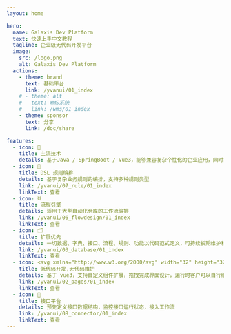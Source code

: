 ```yaml
---
layout: home

hero:
  name: Galaxis Dev Platform
  text: 快速上手中文教程
  tagline: 企业级无代码开发平台
  image:
    src: /logo.png
    alt: Galaxis Dev Platform
  actions:
    - theme: brand
      text: 基础平台
      link: /yvanui/01_index
    # - theme: alt
    #   text: WMS系统
    #   link: /wms/01_index
    - theme: sponsor
      text: 分享
      link: /doc/share

features:
  - icon: 🧬
    title: 主流技术
    details: 基于Java / SpringBoot / Vue3，能够兼容复杂个性化的企业应用，同时能够大大简化开发过程，让您的项目更加高效和准确
  - icon: 📐
    title: DSL 规则编排
    details: 基于复杂业务规则的编排，支持多种规则类型
    link: /yvanui/07_rule/01_index
    linkText: 查看
  - icon: ⛓
    title: 流程引擎
    details: 适用于大型自动化仓库的工作流编排
    link: /yvanui/06_flowdesign/01_index
    linkText: 查看 
  - icon: 🗂️
    title: 扩展优先
    details: 一切数据、字典、接口、流程、规则、功能以代码范式定义，可持续长期维护和扩展
    link: /yvanui/03_database/01_index
    linkText: 查看
  - icon: <svg xmlns="http://www.w3.org/2000/svg" width="32" height="32"><path fill="#41b883" d="M24.4 3.925H30l-14 24.15L2 3.925h10.71l3.29 5.6 3.22-5.6Z"/><path fill="#41b883" d="m2 3.925 14 24.15 14-24.15h-5.6L16 18.415 7.53 3.925Z"/><path fill="#35495e" d="M7.53 3.925 16 18.485l8.4-14.56h-5.18L16 9.525l-3.29-5.6Z"/></svg>
    title: 低代码开发,无代码维护
    details: 基于 vue3，支持自定义组件扩展，拖拽完成界面设计，运行时客户可以自行维护
    link: /yvanui/02_pages/01_index
    linkText: 查看 
  - icon: 🚀
    title: 接口平台
    details: 预先定义接口数据结构，监控接口运行状态，接入工作流
    link: /yvanui/08_connector/01_index
    linkText: 查看 
---
```


<style>
:root {
  --vp-home-hero-name-color: transparent;
  --vp-home-hero-name-background: -webkit-linear-gradient(120deg, #bd34fe, #41d1ff);

  --vp-home-hero-image-background-image: linear-gradient(-45deg, #bd34fe 50%, #47caff 50%);
  --vp-home-hero-image-filter: blur(40px);
}

</style>